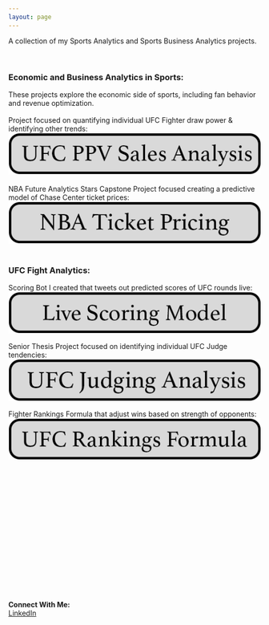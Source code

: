 ```yaml
---
layout: page
---
```

A collection of my Sports Analytics and Sports Business Analytics projects.

&nbsp;<br>

### Economic and Business Analytics in Sports:
These projects explore the economic side of sports, including fan behavior and revenue optimization. &nbsp;<br>
&nbsp;<br>
Project focused on quantifying individual UFC Fighter draw power & identifying other trends:
[![Image](/assets/images/ufc_ppv_analysis.png)](https://oconnellryan.github.io/ufc_ppv.html)  &nbsp;<br>
NBA Future Analytics Stars Capstone Project focused creating a predictive model of Chase Center ticket prices:
&nbsp;<br>
[![Image](/assets/images/nba_ticket_pricing.png)](https://oconnellryan.github.io/nba-ticket-pricing.html)  &nbsp;<br>



### UFC Fight Analytics:
Scoring Bot I created that tweets out predicted scores of UFC rounds live: &nbsp;<br>
[![Image](/assets/buttons/live_scoring_model.png)](https://oconnellryan.github.io/ufc-live-scoring.html)

Senior Thesis Project focused on identifying individual UFC Judge tendencies: &nbsp;<br>
[![Image](/assets/buttons/ufc_judging_analysis.png)](https://oconnellryan.github.io/ufc-judging-analysis.html)

Fighter Rankings Formula that adjust wins based on strength of opponents: &nbsp;<br>
[![Image](/assets/ufc/ufc_rankings_formula.png)](https://oconnellryan.github.io/ufc-rankings.html)
&nbsp;<br>

&nbsp;<br>


&nbsp;<br>
&nbsp;<br>
&nbsp;<br>
&nbsp;<br>
&nbsp;<br>
&nbsp;<br>
&nbsp;<br>
&nbsp;<br>
&nbsp;<br>
&nbsp;<br>

&nbsp;<br>

**Connect With Me:** &nbsp;<br>
[LinkedIn](https://www.linkedin.com/in/ryan-m-oconnell/)
